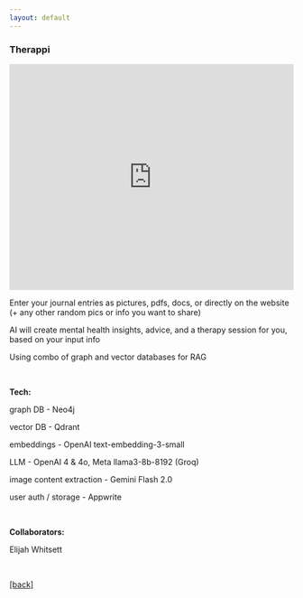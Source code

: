 ```yaml
---
layout: default
---
```


### Therappi

<iframe 
  width="100%" 
  height="400" 
  src="https://drive.google.com/file/d/1KML-Twu507EY0JZIl7i4dkCKt3GaFxpM/preview" 
  allow="autoplay"
  style="border: none;">
</iframe>

Enter your journal entries as pictures, pdfs, docs, or directly on the website (+ any other random pics or info you want to share)

AI will create mental health insights, advice, and a therapy session for you, based on your input info

Using combo of graph and vector databases for RAG

&nbsp;

**Tech:**

graph DB - Neo4j

vector DB - Qdrant

embeddings - OpenAI text-embedding-3-small

LLM - OpenAI 4 & 4o, Meta llama3-8b-8192 (Groq)

image content extraction - Gemini Flash 2.0

user auth / storage - Appwrite

&nbsp;

**Collaborators:**

Elijah Whitsett

&nbsp;

[[back]](/projects)

&nbsp;

&nbsp;